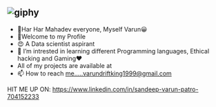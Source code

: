 ![giphy](https://user-images.githubusercontent.com/103124981/232190750-bde212e1-3072-4389-a88d-329a00c719cc.gif)
- 
- 🙏Har Har Mahadev everyone, Myself Varun😀
- 👀Welcome to my Profile 
- 😍 A Data scientist aspirant
- 🌱 I’m intrested in learning different Programming languages, Ethical hacking and Gaming❤️
- All of my projects are available at
- 📫 How to reach me.....varundriftking1999@gmail.com


HIT ME UP ON:
https://www.linkedin.com/in/sandeep-varun-patro-704152233



<!---
SandeepVarun/SandeepVarun is a ✨ special ✨ repository because its `README.md` (this file) appears on your GitHub profile.
You can click the Preview link to take a look at your changes.
--->
